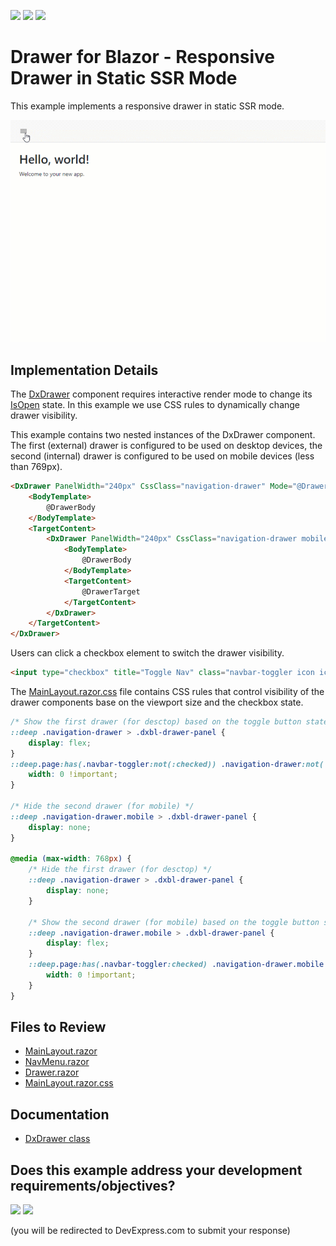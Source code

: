 <!-- default badges list -->
[![](https://img.shields.io/badge/Open_in_DevExpress_Support_Center-FF7200?style=flat-square&logo=DevExpress&logoColor=white)](https://supportcenter.devexpress.com/ticket/details/T1250630)
[![](https://img.shields.io/badge/📖_How_to_use_DevExpress_Examples-e9f6fc?style=flat-square)](https://docs.devexpress.com/GeneralInformation/403183)
[![](https://img.shields.io/badge/💬_Leave_Feedback-feecdd?style=flat-square)](#does-this-example-address-your-development-requirementsobjectives)
<!-- default badges end -->
# Drawer for Blazor - Responsive Drawer in Static SSR Mode

This example implements a responsive drawer in static SSR mode.

![Responsive Drawer](drawer.gif)

## Implementation Details

The [DxDrawer](https://docs.devexpress.com/Blazor/DevExpress.Blazor.DxDrawer) component requires interactive render mode to change its [IsOpen](https://docs.devexpress.com/Blazor/DevExpress.Blazor.DxDrawer.IsOpen) state. In this example we use CSS rules to dynamically change drawer visibility. 

This example contains two nested instances of the DxDrawer component. The first (external) drawer is configured to be used on desktop devices, the second (internal) drawer is configured to be used on mobile devices (less than 769px).

```html
<DxDrawer PanelWidth="240px" CssClass="navigation-drawer" Mode="@DrawerMode.Shrink" IsOpen="@true" >
    <BodyTemplate>
        @DrawerBody
    </BodyTemplate>
    <TargetContent>
        <DxDrawer PanelWidth="240px" CssClass="navigation-drawer mobile" Mode="@DrawerMode.Overlap" IsOpen="@true">
            <BodyTemplate>
                @DrawerBody
            </BodyTemplate>
            <TargetContent>
                @DrawerTarget
            </TargetContent>
        </DxDrawer>
    </TargetContent>
</DxDrawer>
```

Users can click a checkbox element to switch the drawer visibility.

```html
<input type="checkbox" title="Toggle Nav" class="navbar-toggler icon icon-menu menu-button" checked />
```

The [MainLayout.razor.css](./CS/DxDrawerExample/Components/Layout/MainLayout.razor.css) file contains CSS rules that control visibility of the drawer components base on the viewport size and the checkbox state.

```css
/* Show the first drawer (for desctop) based on the toggle button state */
::deep .navigation-drawer > .dxbl-drawer-panel {
    display: flex;
}
::deep.page:has(.navbar-toggler:not(:checked)) .navigation-drawer:not(.mobile) > .dxbl-drawer-panel {
    width: 0 !important;
}

/* Hide the second drawer (for mobile) */
::deep .navigation-drawer.mobile > .dxbl-drawer-panel {
    display: none;
}

@media (max-width: 768px) {
    /* Hide the first drawer (for desctop) */
    ::deep .navigation-drawer > .dxbl-drawer-panel {
        display: none;
    }

    /* Show the second drawer (for mobile) based on the toggle button state */
    ::deep .navigation-drawer.mobile > .dxbl-drawer-panel {
        display: flex;
    }
    ::deep.page:has(.navbar-toggler:checked) .navigation-drawer.mobile > .dxbl-drawer-panel {
        width: 0 !important;
    }
}
```

## Files to Review

* [MainLayout.razor](./CS/DxDrawerExample/Components/Layout/MainLayout.razor)
* [NavMenu.razor](./CS/DxDrawerExample/Components/Layout/NavMenu.razor)
* [Drawer.razor](./CS/DxDrawerExample/Components/Layout/Drawer.razor)
* [MainLayout.razor.css](./CS/DxDrawerExample/Components/Layout/MainLayout.razor.css)

## Documentation

- [DxDrawer class](https://docs.devexpress.com/Blazor/DevExpress.Blazor.DxDrawer)

<!-- feedback -->
## Does this example address your development requirements/objectives?

[<img src="https://www.devexpress.com/support/examples/i/yes-button.svg"/>](https://www.devexpress.com/support/examples/survey.xml?utm_source=github&utm_campaign=blazor-drawer-static-ssr&~~~was_helpful=yes) [<img src="https://www.devexpress.com/support/examples/i/no-button.svg"/>](https://www.devexpress.com/support/examples/survey.xml?utm_source=github&utm_campaign=blazor-drawer-static-ssr&~~~was_helpful=no)

(you will be redirected to DevExpress.com to submit your response)
<!-- feedback end -->
